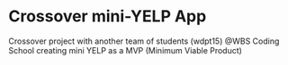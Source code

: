 # Crossover mini-YELP App

Crossover project with another team of students (wdpt15) @WBS Coding School creating mini YELP as a MVP (Minimum Viable Product)




